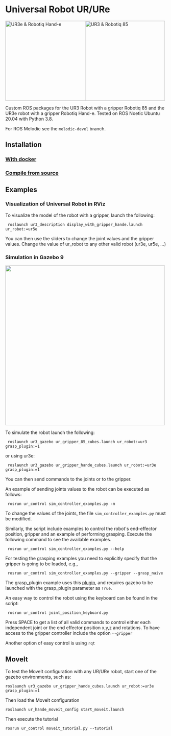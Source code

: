Universal Robot UR/URe
===
<img src="https://github.com/cambel/ur3/blob/noetic-devel/wiki/ur3e.gif?raw=true" alt="UR3e & Robotiq Hand-e" width="250"><img src="https://github.com/cambel/ur3/blob/noetic-devel/wiki/ur3.gif?raw=true" alt="UR3 & Robotiq 85" width="250">


Custom ROS packages for the UR3 Robot with a gripper Robotiq 85 and the UR3e robot with a gripper Robotiq Hand-e. 
Tested on ROS Noetic Ubuntu 20.04 with Python 3.8.

For ROS Melodic see the `melodic-devel` branch.

## Installation 

### [With docker](https://github.com/cambel/ur3/wiki/Install-with-Docker)

### [Compile from source](https://github.com/cambel/ur3/wiki/Compile-from-source)

## Examples

### Visualization of Universal Robot in RViz

To visualize the model of the robot with a gripper, launch the following:
  ```
   roslaunch ur3_description display_with_gripper_hande.launch ur_robot:=ur5e
  ```
You can then use the sliders to change the joint values and the gripper values. 
Change the value of ur_robot to any other valid robot (ur3e, ur5e, ...)

### Simulation in Gazebo 9
<img src="https://github.com/cambel/ur3/blob/noetic-devel/wiki/ur3-e.png?raw=true" width="500">

To simulate the robot launch the following:
  ```
   roslaunch ur3_gazebo ur_gripper_85_cubes.launch ur_robot:=ur3 grasp_plugin:=1
  ```
or using ur3e:
  ```
   roslaunch ur3_gazebo ur_gripper_hande_cubes.launch ur_robot:=ur3e grasp_plugin:=1
  ```

You can then send commands to the joints or to the gripper.

An example of sending joints values to the robot can be executed as follows:
  ```
   rosrun ur_control sim_controller_examples.py -m
  ```
To change the values of the joints, the file `sim_controller_examples.py` must be modified.

Similarly, the script include examples to control the robot's end-effector position, gripper and an example of performing grasping.
Execute the following command to see the available examples.
  ```
   rosrun ur_control sim_controller_examples.py --help
  ```

For testing the grasping examples you need to explicitly specify that the gripper is going to be loaded, e.g.,
  ```
   rosrun ur_control sim_controller_examples.py --gripper --grasp_naive
  ```

The grasp_plugin example uses this [plugin](https://github.com/pal-robotics/gazebo_ros_link_attacher), and requires gazebo to be launched with the grasp_plugin parameter as `True`.

An easy way to control the robot using the keyboard can be found in the script:
  ```
   rosrun ur_control joint_position_keyboard.py
  ```
Press SPACE to get a list of all valid commands to control either each independent joint or the end effector position x,y,z and rotations.
To have access to the gripper controller include the option `--gripper`

Another option of easy control is using `rqt`

## MoveIt
To test the MoveIt configuration with any UR/URe robot, start one of the gazebo environments, such as:
```
roslaunch ur3_gazebo ur_gripper_hande_cubes.launch ur_robot:=ur3e grasp_plugin:=1
```

Then load the MoveIt configuration
```
roslaunch ur_hande_moveit_config start_moveit.launch
```

Then execute the tutorial
```
rosrun ur_control moveit_tutorial.py --tutorial
```
